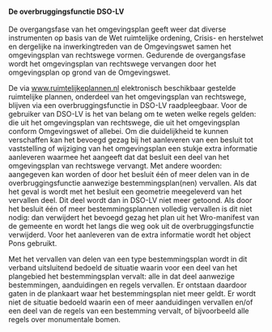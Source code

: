 #### De overbruggingsfunctie DSO-LV

De overgangsfase van het omgevingsplan geeft weer dat diverse instrumenten op
basis van de Wet ruimtelijke ordening, Crisis- en herstelwet en dergelijke na
inwerkingtreden van de Omgevingswet samen het omgevingsplan van rechtswege
vormen. Gedurende de overgangsfase wordt het omgevingsplan van rechtswege
vervangen door het omgevingsplan op grond van de Omgevingswet.

De via www.ruimtelijkeplannen.nl elektronisch beschikbaar gestelde ruimtelijke
plannen, onderdeel van het omgevingsplan van rechtswege, blijven via een
overbruggingsfunctie in DSO-LV raadpleegbaar. Voor de gebruiker van DSO-LV is
het van belang om te weten welke regels gelden: die uit het omgevingsplan van
rechtswege, die uit het omgevingsplan conform Omgevingswet of allebei. Om die
duidelijkheid te kunnen verschaffen kan het bevoegd gezag bij het aanleveren van
een besluit tot vaststelling of wijziging van het omgevingsplan een stukje extra
informatie aanleveren waarmee het aangeeft dat dat besluit een deel van het
omgevingsplan van rechtswege vervangt. Met andere woorden: aangegeven kan worden
of door het besluit één of meer delen van in de overbruggingsfunctie aanwezige
bestemmingsplan(nen) vervallen. Als dat het geval is wordt met het besluit een
geometrie meegeleverd van het vervallen deel. Dit deel wordt dan in DSO-LV niet
meer getoond. Als door het besluit één of meer bestemmingsplannen volledig
vervallen is dit niet nodig: dan verwijdert het bevoegd gezag het plan uit het
Wro-manifest van de gemeente en wordt het langs die weg ook uit de
overbruggingsfunctie verwijderd. Voor het aanleveren van de extra informatie
wordt het object Pons gebruikt.

Met het vervallen van delen van een type bestemmingsplan wordt in dit verband
uitsluitend bedoeld de situatie waarin voor een deel van het plangebied het
bestemmingsplan vervalt: alle in dat deel aanwezige bestemmingen, aanduidingen
en regels vervallen. Er ontstaan daardoor gaten in de plankaart waar het
bestemmingsplan niet meer geldt. Er wordt niet de situatie bedoeld waarin een of
meer aanduidingen vervallen en/of een deel van de regels van een bestemming
vervalt, of bijvoorbeeld alle regels over monumentale bomen.
